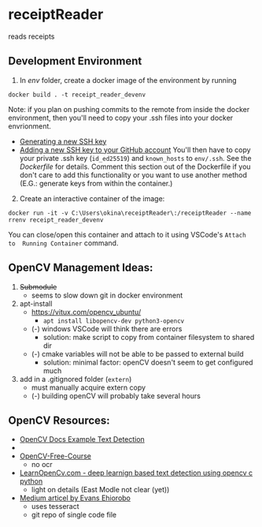 # receiptReader
reads receipts


## Development Environment
1. In *env* folder, create a docker image of the environment by running
```
docker build . -t receipt_reader_devenv
```
Note: if you plan on pushing commits to the remote from inside the docker 
environment, then you'll need to copy your .ssh files into your docker 
envrionment.
- [Generating a new SSH key](https://docs.github.com/en/authentication/connecting-to-github-with-ssh/generating-a-new-ssh-key-and-adding-it-to-the-ssh-agent)
- [Adding a new SSH key to your GitHub account](https://docs.github.com/en/authentication/connecting-to-github-with-ssh/adding-a-new-ssh-key-to-your-github-account)
You'll then have to copy your private .ssh key (`id_ed25519`) and `known_hosts`
to `env/.ssh`.  See the *Dockerfile* for details.  Comment this section out
of the Dockerfile if you don't care to add this functionality or you want to
use another method (E.G.: generate keys from within the container.)

2. Create an interactive container of the image:
```
docker run -it -v C:\Users\okina\receiptReader\:/receiptReader --name rrenv receipt_reader_devenv
```
You can close/open this container and attach to it using VSCode's `Attach to 
Running Container` command.

## OpenCV Management Ideas:
1. ~~Submodule~~
    - seems to slow down git in docker environment
2. apt-install
    - https://vitux.com/opencv_ubuntu/
      - `apt install libopencv-dev python3-opencv`
    - (-) windows VSCode will think there are errors
      - solution: make script to copy from container filesystem to shared dir
    - (-) cmake variables will not be able to be passed to external build
      - solution: minimal factor: openCV doesn't seem to get configured much
3. add in a .gitignored folder (`extern`)
    - must manually acquire extern copy
    - (-) building openCV will probably take several hours

## OpenCV Resources:
- [OpenCV Docs Example Text Detection](https://docs.opencv.org/4.x/db/da4/samples_2dnn_2text_detection_8cpp-example.html)
- 
- [OpenCV-Free-Course](https://opencv.org/opencv-free-course/)
  - no ocr
- [LearnOpenCv.com - deep learnign based text detection using opencv c python](https://learnopencv.com/deep-learning-based-text-detection-using-opencv-c-python/)
  - light on details (East Modle not clear (yet))
- [Medium articel by Evans Ehiorobo](https://medium.com/building-a-simple-text-correction-tool/basic-ocr-with-tesseract-and-opencv-34fae6ab3400)
  - uses tesseract
  - git repo of single code file